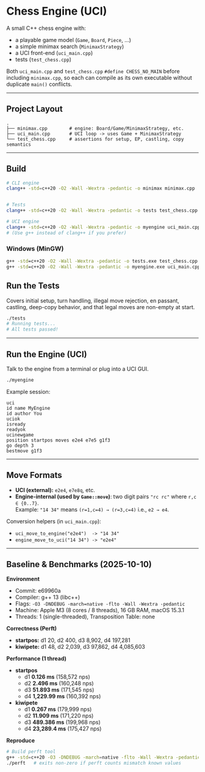 # Chess Engine (UCI)

A small C++ chess engine with:
- a playable game model (`Game`, `Board`, `Piece`, …)
- a simple minimax search (`MinimaxStrategy`)
- a UCI front-end (`uci_main.cpp`)
- tests (`test_chess.cpp`)

Both `uci_main.cpp` and `test_chess.cpp` `#define CHESS_NO_MAIN` before including `minimax.cpp`, so each can compile as its own executable without duplicate `main()` conflicts.

---

## Project Layout
```
.
├── minimax.cpp        # engine: Board/Game/MinimaxStrategy, etc.
├── uci_main.cpp       # UCI loop -> uses Game + MinimaxStrategy
└── test_chess.cpp     # assertions for setup, EP, castling, copy semantics
```
---

## Build

```bash
# CLI engine
clang++ -std=c++20 -O2 -Wall -Wextra -pedantic -o minimax minimax.cpp


# Tests
clang++ -std=c++20 -O2 -Wall -Wextra -pedantic -o tests test_chess.cpp

# UCI engine
clang++ -std=c++20 -O2 -Wall -Wextra -pedantic -o myengine uci_main.cpp
# (Use g++ instead of clang++ if you prefer)
```

### Windows (MinGW)
```bat
g++ -std=c++20 -O2 -Wall -Wextra -pedantic -o tests.exe test_chess.cpp
g++ -std=c++20 -O2 -Wall -Wextra -pedantic -o myengine.exe uci_main.cpp
```


## Run the Tests
Covers initial setup, turn handling, illegal move rejection, en passant, castling, deep-copy behavior, and that legal moves are non-empty at start.

```bash
./tests
# Running tests...
# All tests passed!
```

---

## Run the Engine (UCI)

Talk to the engine from a terminal or plug into a UCI GUI.

```bash
./myengine
```

Example session:
```
uci
id name MyEngine
id author You
uciok
isready
readyok
ucinewgame
position startpos moves e2e4 e7e5 g1f3
go depth 3
bestmove g1f3
```

---

## Move Formats

- **UCI (external):** `e2e4`, `e7e8q`, etc.
- **Engine-internal (used by `Game::move`)**: two digit pairs `"rc rc"` where `r,c ∈ {0..7}`.  
  Example: `"14 34"` means `(r=1,c=4) → (r=3,c=4)` i.e., `e2 → e4`.

Conversion helpers (in `uci_main.cpp`):
- `uci_move_to_engine("e2e4")  -> "14 34"`
- `engine_move_to_uci("14 34") -> "e2e4"`

---

## Baseline & Benchmarks (2025-10-10)

**Environment**
- Commit: e69960a
- Compiler: g++ 13 (libc++)
- Flags: `-O3 -DNDEBUG -march=native -flto -Wall -Wextra -pedantic`
- Machine: Apple M3 (8 cores / 8 threads), 16 GB RAM, macOS 15.3.1
- Threads: 1 (single-threaded), Transposition Table: none

**Correctness (Perft)**
- **startpos:** d1 20, d2 400, d3 8,902, d4 197,281
- **kiwipete:** d1 48, d2 2,039, d3 97,862, d4 4,085,603

**Performance (1 thread)**
- **startpos**
  - d1 **0.126 ms** (158,572 nps)
  - d2 **2.496 ms** (160,248 nps)
  - d3 **51.893 ms** (171,545 nps)
  - d4 **1,229.99 ms** (160,392 nps)
- **kiwipete**
  - d1 **0.267 ms** (179,999 nps)
  - d2 **11.909 ms** (171,220 nps)
  - d3 **489.386 ms** (199,968 nps)
  - d4 **23,289.4 ms** (175,427 nps)

**Reproduce**
```bash
# Build perft tool
g++ -std=c++20 -O3 -DNDEBUG -march=native -flto -Wall -Wextra -pedantic -o perft perft.cpp
./perft   # exits non-zero if perft counts mismatch known values
